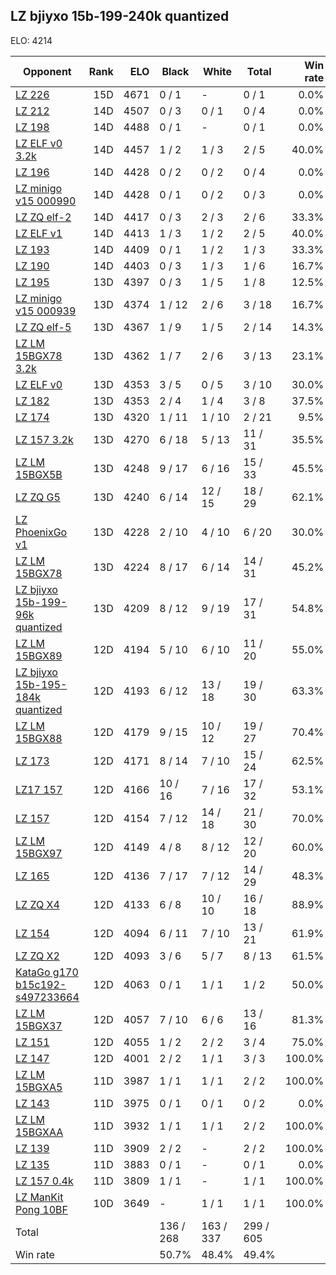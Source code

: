 ## LZ bjiyxo 15b-199-240k quantized ##

ELO: 4214

Opponent | Rank | ELO | Black | White | Total | Win rate
---------|-----:|----:|-------|-------|-------|-------:
[LZ 226](LZ%20226.md) | 15D | 4671 | 0 / 1 | - | 0 / 1 | 0.0%
[LZ 212](LZ%20212.md) | 14D | 4507 | 0 / 3 | 0 / 1 | 0 / 4 | 0.0%
[LZ 198](LZ%20198.md) | 14D | 4488 | 0 / 1 | - | 0 / 1 | 0.0%
[LZ ELF v0 3.2k](LZ%20ELF%20v0%203.2k.md) | 14D | 4457 | 1 / 2 | 1 / 3 | 2 / 5 | 40.0%
[LZ 196](LZ%20196.md) | 14D | 4428 | 0 / 2 | 0 / 2 | 0 / 4 | 0.0%
[LZ minigo v15 000990](LZ%20minigo%20v15%20000990.md) | 14D | 4428 | 0 / 1 | 0 / 2 | 0 / 3 | 0.0%
[LZ ZQ elf-2](LZ%20ZQ%20elf-2.md) | 14D | 4417 | 0 / 3 | 2 / 3 | 2 / 6 | 33.3%
[LZ ELF v1](LZ%20ELF%20v1.md) | 14D | 4413 | 1 / 3 | 1 / 2 | 2 / 5 | 40.0%
[LZ 193](LZ%20193.md) | 14D | 4409 | 0 / 1 | 1 / 2 | 1 / 3 | 33.3%
[LZ 190](LZ%20190.md) | 14D | 4403 | 0 / 3 | 1 / 3 | 1 / 6 | 16.7%
[LZ 195](LZ%20195.md) | 13D | 4397 | 0 / 3 | 1 / 5 | 1 / 8 | 12.5%
[LZ minigo v15 000939](LZ%20minigo%20v15%20000939.md) | 13D | 4374 | 1 / 12 | 2 / 6 | 3 / 18 | 16.7%
[LZ ZQ elf-5](LZ%20ZQ%20elf-5.md) | 13D | 4367 | 1 / 9 | 1 / 5 | 2 / 14 | 14.3%
[LZ LM 15BGX78 3.2k](LZ%20LM%2015BGX78%203.2k.md) | 13D | 4362 | 1 / 7 | 2 / 6 | 3 / 13 | 23.1%
[LZ ELF v0](LZ%20ELF%20v0.md) | 13D | 4353 | 3 / 5 | 0 / 5 | 3 / 10 | 30.0%
[LZ 182](LZ%20182.md) | 13D | 4353 | 2 / 4 | 1 / 4 | 3 / 8 | 37.5%
[LZ 174](LZ%20174.md) | 13D | 4320 | 1 / 11 | 1 / 10 | 2 / 21 | 9.5%
[LZ 157 3.2k](LZ%20157%203.2k.md) | 13D | 4270 | 6 / 18 | 5 / 13 | 11 / 31 | 35.5%
[LZ LM 15BGX5B](LZ%20LM%2015BGX5B.md) | 13D | 4248 | 9 / 17 | 6 / 16 | 15 / 33 | 45.5%
[LZ ZQ G5](LZ%20ZQ%20G5.md) | 13D | 4240 | 6 / 14 | 12 / 15 | 18 / 29 | 62.1%
[LZ PhoenixGo v1](LZ%20PhoenixGo%20v1.md) | 13D | 4228 | 2 / 10 | 4 / 10 | 6 / 20 | 30.0%
[LZ LM 15BGX78](LZ%20LM%2015BGX78.md) | 13D | 4224 | 8 / 17 | 6 / 14 | 14 / 31 | 45.2%
[LZ bjiyxo 15b-199-96k quantized](LZ%20bjiyxo%2015b-199-96k%20quantized.md) | 13D | 4209 | 8 / 12 | 9 / 19 | 17 / 31 | 54.8%
[LZ LM 15BGX89](LZ%20LM%2015BGX89.md) | 12D | 4194 | 5 / 10 | 6 / 10 | 11 / 20 | 55.0%
[LZ bjiyxo 15b-195-184k quantized](LZ%20bjiyxo%2015b-195-184k%20quantized.md) | 12D | 4193 | 6 / 12 | 13 / 18 | 19 / 30 | 63.3%
[LZ LM 15BGX88](LZ%20LM%2015BGX88.md) | 12D | 4179 | 9 / 15 | 10 / 12 | 19 / 27 | 70.4%
[LZ 173](LZ%20173.md) | 12D | 4171 | 8 / 14 | 7 / 10 | 15 / 24 | 62.5%
[LZ17 157](LZ17%20157.md) | 12D | 4166 | 10 / 16 | 7 / 16 | 17 / 32 | 53.1%
[LZ 157](LZ%20157.md) | 12D | 4154 | 7 / 12 | 14 / 18 | 21 / 30 | 70.0%
[LZ LM 15BGX97](LZ%20LM%2015BGX97.md) | 12D | 4149 | 4 / 8 | 8 / 12 | 12 / 20 | 60.0%
[LZ 165](LZ%20165.md) | 12D | 4136 | 7 / 17 | 7 / 12 | 14 / 29 | 48.3%
[LZ ZQ X4](LZ%20ZQ%20X4.md) | 12D | 4133 | 6 / 8 | 10 / 10 | 16 / 18 | 88.9%
[LZ 154](LZ%20154.md) | 12D | 4094 | 6 / 11 | 7 / 10 | 13 / 21 | 61.9%
[LZ ZQ X2](LZ%20ZQ%20X2.md) | 12D | 4093 | 3 / 6 | 5 / 7 | 8 / 13 | 61.5%
[KataGo g170 b15c192-s497233664](KataGo%20g170%20b15c192-s497233664.md) | 12D | 4063 | 0 / 1 | 1 / 1 | 1 / 2 | 50.0%
[LZ LM 15BGX37](LZ%20LM%2015BGX37.md) | 12D | 4057 | 7 / 10 | 6 / 6 | 13 / 16 | 81.3%
[LZ 151](LZ%20151.md) | 12D | 4055 | 1 / 2 | 2 / 2 | 3 / 4 | 75.0%
[LZ 147](LZ%20147.md) | 12D | 4001 | 2 / 2 | 1 / 1 | 3 / 3 | 100.0%
[LZ LM 15BGXA5](LZ%20LM%2015BGXA5.md) | 11D | 3987 | 1 / 1 | 1 / 1 | 2 / 2 | 100.0%
[LZ 143](LZ%20143.md) | 11D | 3975 | 0 / 1 | 0 / 1 | 0 / 2 | 0.0%
[LZ LM 15BGXAA](LZ%20LM%2015BGXAA.md) | 11D | 3932 | 1 / 1 | 1 / 1 | 2 / 2 | 100.0%
[LZ 139](LZ%20139.md) | 11D | 3909 | 2 / 2 | - | 2 / 2 | 100.0%
[LZ 135](LZ%20135.md) | 11D | 3883 | 0 / 1 | - | 0 / 1 | 0.0%
[LZ 157 0.4k](LZ%20157%200.4k.md) | 11D | 3809 | 1 / 1 | - | 1 / 1 | 100.0%
[LZ ManKit Pong 10BF](LZ%20ManKit%20Pong%2010BF.md) | 10D | 3649 | - | 1 / 1 | 1 / 1 | 100.0%
Total | | | 136 / 268 | 163 / 337 | 299 / 605 | 
Win rate| | | 50.7% | 48.4% | 49.4% | 
